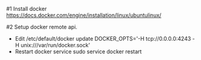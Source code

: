 #1 Install docker
    https://docs.docker.com/engine/installation/linux/ubuntulinux/

#2 Setup docker remote api.
* Edit /etc/default/docker
update DOCKER_OPTS='-H tcp://0.0.0.0:4243 -H unix:///var/run/docker.sock'
* Restart docker service
sudo service docker restart     